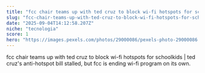 ```yaml
---
title: "fcc chair teams up with ted cruz to block wi-fi hotspots for schoolkids | ted cruz's anti-hotspot bill stalled, but fcc is ending wi-fi program on its own."
slug: "fcc-chair-teams-up-with-ted-cruz-to-block-wi-fi-hotspots-for-schoolkids-ted-cruz"
date: "2025-09-04T14:12:58.207Z"
niche: "tecnologia"
score: 1
hero: "https://images.pexels.com/photos/29000086/pexels-photo-29000086.jpeg?auto=compress&cs=tinysrgb&fit=crop&h=627&w=1200&auto=compress&cs=tinysrgb&w=1024&h=576&fit=crop"
---
```


fcc chair teams up with ted cruz to block wi-fi hotspots for schoolkids | ted cruz's anti-hotspot bill stalled, but fcc is ending wi-fi program on its own.
